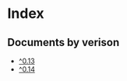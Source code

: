 # Index

## Documents by verison

- <a href="./^0.13/index.md">^0.13</a>
- <a href="./^0.14/index.md">^0.14</a>
